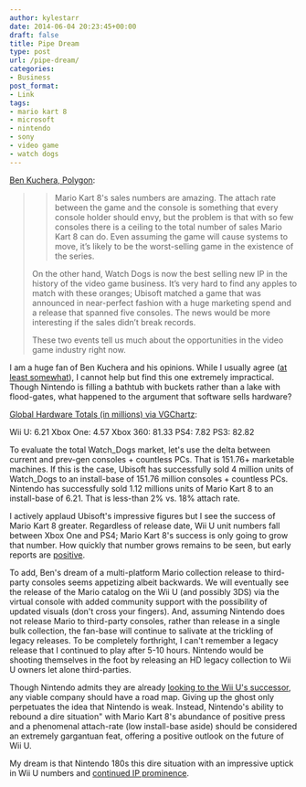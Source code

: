 ```yaml
---
author: kylestarr
date: 2014-06-04 20:23:45+00:00
draft: false
title: Pipe Dream
type: post
url: /pipe-dream/
categories:
- Business
post_format:
- Link
tags:
- mario kart 8
- microsoft
- nintendo
- sony
- video game
- watch dogs
---
```


[Ben Kuchera, Polygon](http://www.polygon.com/2014/6/4/5777124/Nintendo-Sony-Microsoft-Mario-cross-platform-dreams):


<blockquote>

> 
> Mario Kart 8's sales numbers are amazing. The attach rate between the game and the console is something that every console holder should envy, but the problem is that with so few consoles there is a ceiling to the total number of sales Mario Kart 8 can do. Even assuming the game will cause systems to move, it’s likely to be the worst-selling game in the existence of the series.
> 
> 
On the other hand, Watch Dogs is now the best selling new IP in the history of the video game business. It’s very hard to find any apples to match with these oranges; Ubisoft matched a game that was announced in near-perfect fashion with a huge marketing spend and a release that spanned five consoles. The news would be more interesting if the sales didn’t break records.

These two events tell us much about the opportunities in the video game industry right now.</blockquote>


I am a huge fan of Ben Kuchera and his opinions. While I usually agree ([at least somewhat](http://tsogaming.wordpress.com/2014/06/03/everything-wrong-with-modern-trailers/)), I cannot help but find this one extremely impractical. Though Nintendo is filling a bathtub with buckets rather than a lake with flood-gates, what happened to the argument that software sells hardware?

[Global Hardware Totals (in millions) via VGChartz](http://www.vgchartz.com/analysis/platform_totals/):

Wii U: 6.21
Xbox One: 4.57
Xbox 360: 81.33
PS4: 7.82
PS3: 82.82

To evaluate the total Watch_Dogs market, let's use the delta between current and prev-gen consoles + countless PCs. That is 151.76+ marketable machines. If this is the case, Ubisoft has successfully sold 4 million units of Watch_Dogs to an install-base of 151.76 million consoles + countless PCs. Nintendo has successfully sold 1.12 millions units of Mario Kart 8 to an install-base of 6.21. That is less-than 2% vs. 18% attach rate.

I actively applaud Ubisoft's impressive figures but I see the success of Mario Kart 8 greater. Regardless of release date, Wii U unit numbers fall between Xbox One and PS4; Mario Kart 8's success is only going to grow that number. How quickly that number grows remains to be seen, but early reports are [positive](http://tsogaming.wordpress.com/2014/06/04/more-on-mario-kart/).

To add, Ben's dream of a multi-platform Mario collection release to third-party consoles seems appetizing albeit backwards. We will eventually see the release of the Mario catalog on the Wii U (and possibly 3DS) via the virtual console with added community support with the possibility of updated visuals (don't cross your fingers). And, assuming Nintendo does not release Mario to third-party consoles, rather than release in a single bulk collection, the fan-base will continue to salivate at the trickling of legacy releases. To be completely forthright, I can't remember a legacy release that I continued to play after 5-10 hours. Nintendo would be shooting themselves in the foot by releasing an HD legacy collection to Wii U owners let alone third-parties.

Though Nintendo admits they are already [looking to the Wii U's successor](http://www.ign.com/articles/2014/05/13/nintendo-already-has-clear-idea-about-wii-u-successor), any viable company should have a road map. Giving up the ghost only perpetuates the idea that Nintendo is weak. Instead, Nintendo's ability to rebound a dire situation" with Mario Kart 8's abundance of positive press and a phenomenal attach-rate (low install-base aside) should be considered an extremely gargantuan feat, offering a positive outlook on the future of Wii U.

My dream is that Nintendo 180s this dire situation with an impressive uptick in Wii U numbers and [continued IP prominence](http://tsogaming.wordpress.com/2014/06/01/hail-mary-o/).
